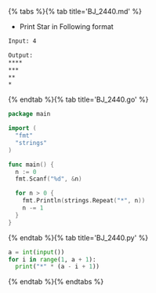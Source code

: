 {% tabs %}{% tab title='BJ_2440.md' %}

* Print Star in Following format

```txt
Input: 4

Output:
****
***
**
*
```

{% endtab %}{% tab title='BJ_2440.go' %}

```go
package main

import (
  "fmt"
  "strings"
)

func main() {
  n := 0
  fmt.Scanf("%d", &n)

  for n > 0 {
    fmt.Println(strings.Repeat("*", n))
    n -= 1
  }
}
```

{% endtab %}{% tab title='BJ_2440.py' %}

```py
a = int(input())
for i in range(1, a + 1):
  print("*" * (a - i + 1))
```

{% endtab %}{% endtabs %}
